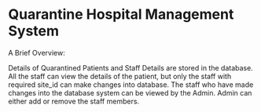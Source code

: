 # Quarantine Hospital Management System

A Brief Overview: 

Details of Quarantined Patients and Staff Details are stored in the database. All the staff can view the details of the patient, but only the staff with required site_id can make changes into database. The staff who have made changes into the database system can be viewed by the Admin. Admin can either add or remove the staff members.
